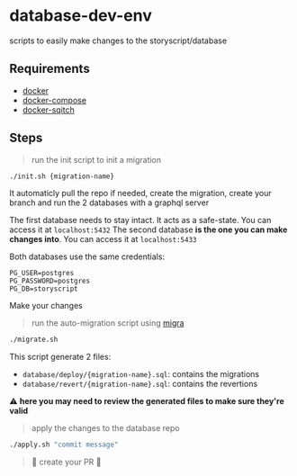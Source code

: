 # database-dev-env
scripts to easily make changes to the storyscript/database


## Requirements

- [docker](https://docs.docker.com/install/)
- [docker-compose](https://docs.docker.com/compose/install/)
- [docker-sqitch](https://github.com/sqitchers/docker-sqitch)

## Steps

> run the init script to init a migration
```bash
./init.sh {migration-name}
```
It automaticly pull the repo if needed, create the migration, create your branch and run the 2 databases with a graphql server

The first database needs to stay intact. It acts as a safe-state. You can access it at `localhost:5432`
The second database **is the one you can make changes into**. You can access it at `localhost:5433`

Both databases use the same credentials:
```
PG_USER=postgres
PG_PASSWORD=postgres
PG_DB=storyscript
```

Make your changes

> run the auto-migration script using [migra](https://djrobstep.com/docs/migra)
```bash
./migrate.sh
```
This script generate 2 files:
- `database/deploy/{migration-name}.sql`: contains the migrations
- `database/revert/{migration-name}.sql`: contains the revertions

:warning: **here you may need to review the generated files to make sure they're valid**

> apply the changes to the database repo
```bash
./apply.sh "commit message"
```

> :tada: create your PR :cake:

